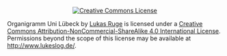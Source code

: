 <p align="center"><a rel="license" href="http://creativecommons.org/licenses/by-nc-sa/4.0/">
<img alt="Creative Commons License" style="border-width:0" src="http://i.creativecommons.org/l/by-nc-sa/4.0/88x31.png" /></a></p>

<span xmlns:dct="http://purl.org/dc/terms/" property="dct:title">Organigramm Uni Lübeck</span> by <a xmlns:cc="http://creativecommons.org/ns#" 
href="https://github.com/TVLuke/OrganigrammUniLuebeck" property="cc:attributionName" rel="cc:attributionURL">Lukas Ruge</a> 
is licensed under a <a rel="license" href="http://creativecommons.org/licenses/by-nc-sa/4.0/">Creative Commons Attribution-NonCommercial-ShareAlike 4.0 
International License</a>.<br />Permissions beyond the scope of this license may be available at 
<a xmlns:cc="http://creativecommons.org/ns#" href="http://www.lukeslog.de/" rel="cc:morePermissions">http://www.lukeslog.de/</a>. 
